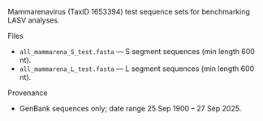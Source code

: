Mammarenavirus (TaxID 1653394) test sequence sets for benchmarking LASV analyses.

Files
- `all_mammarena_S_test.fasta` — S segment sequences (min length 600 nt).
- `all_mammarena_L_test.fasta` — L segment sequences (min length 600 nt).

Provenance
- GenBank sequences only; date range 25 Sep 1900 – 27 Sep 2025.

